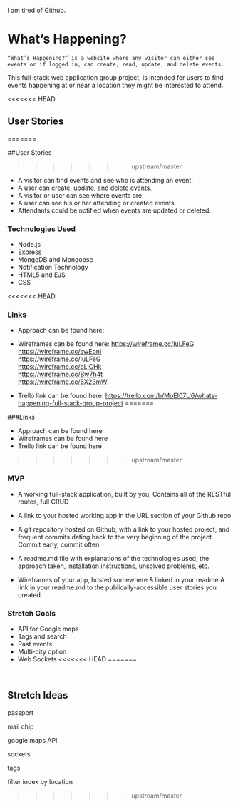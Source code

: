 I am tired of Github.

# What’s Happening?
	“What’s Happening?” is a website where any visitor can either see events or if logged in, can create, read, update, and delete events.  
This full-stack web application group project, is intended for users to find events happening at or near a location they might be interested to attend.

<<<<<<< HEAD
## User Stories
=======


##User Stories
>>>>>>> upstream/master
* A visitor can find events and see who is attending an event.
* A user can create, update, and delete events.
* A visitor or user can see where events are.
* A user can see his or her attending or created events.
* Attendants could be notified when events are updated or deleted.

### Technologies Used
* Node.js
* Express
* MongoDB and Mongoose
* Notification Technology
* HTML5 and EJS
* CSS

<<<<<<< HEAD
### Links
* Approach can be found here:
* Wireframes can be found here:
https://wireframe.cc/IuLFeG
https://wireframe.cc/swEonI                       
https://wireframe.cc/IuLFeG  
https://wireframe.cc/eLjCHk         
https://wireframe.cc/Bw7h4t             
https://wireframe.cc/6X23mW

* Trello link can be found here: https://trello.com/b/MoEI07U6/whats-happening-full-stack-group-project
=======


###Links
* Approach can be found here
* Wireframes can be found here
* Trello link can be found here
>>>>>>> upstream/master


### MVP
* A working full-stack application, built by you, Contains all of the RESTful routes, full CRUD

* A link to your hosted working app in the URL section of your Github repo

* A git repository hosted on Github, with a link to your hosted project, and frequent commits dating back to the very beginning of the project. Commit early, commit often.

* A readme.md file with explanations of the technologies used, the approach taken, installation instructions, unsolved problems, etc.

* Wireframes of your app, hosted somewhere & linked in your readme
A link in your readme.md to the publically-accessible user stories you created






### Stretch Goals
  * API for Google maps
  * Tags and search
  * Past events
  * Multi-city option
  * Web Sockets
<<<<<<< HEAD
=======

 

Stretch Ideas
-------------

passport

mail chip

google maps API

sockets

tags

filter index by location
>>>>>>> upstream/master
